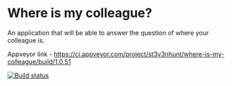 # Where is my colleague?

An application that will be able to answer the question of where your colleague is.

Appveyor link - https://ci.appveyor.com/project/st3v3nhunt/where-is-my-colleague/build/1.0.51

[![Build status](https://ci.appveyor.com/api/projects/status/8spoaa25k6y41m3j/branch/master?svg=true)](https://ci.appveyor.com/project/st3v3nhunt/where-is-my-colleague)



